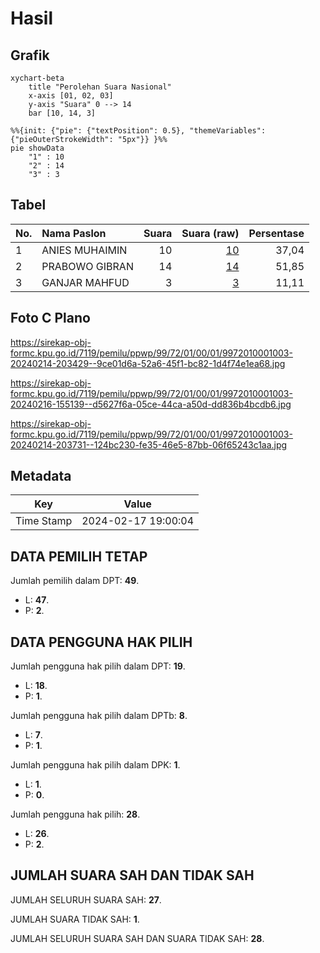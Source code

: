 # Hasil

## Grafik

```mermaid
xychart-beta
    title "Perolehan Suara Nasional"
    x-axis [01, 02, 03]
    y-axis "Suara" 0 --> 14
    bar [10, 14, 3]
```

```mermaid
%%{init: {"pie": {"textPosition": 0.5}, "themeVariables": {"pieOuterStrokeWidth": "5px"}} }%%
pie showData
    "1" : 10
    "2" : 14
    "3" : 3
```

## Tabel

| No. | Nama Paslon    | Suara | Suara (raw) | Persentase |
|:--- |:-------------- | -----:| -----------:| ----------:|
| 1   | ANIES MUHAIMIN | 10    | [10][p-1]   | 37,04      |
| 2   | PRABOWO GIBRAN | 14    | [14][p-2]   | 51,85      |
| 3   | GANJAR MAHFUD  | 3     | [3][p-3]    | 11,11      |


[p-1]: https://github.com/gigit-pemilu/pemilu-2024/blob/main/pilpres/hitung-suara/sub/99-luar-negeri/sub/72-maputo-mozambik/sub/01-maputo-mozambik/sub/0001-maputo-mozambik/sub/003-ksk-001/sub/paslon-1.txt
[p-2]: https://github.com/gigit-pemilu/pemilu-2024/blob/main/pilpres/hitung-suara/sub/99-luar-negeri/sub/72-maputo-mozambik/sub/01-maputo-mozambik/sub/0001-maputo-mozambik/sub/003-ksk-001/sub/paslon-2.txt
[p-3]: https://github.com/gigit-pemilu/pemilu-2024/blob/main/pilpres/hitung-suara/sub/99-luar-negeri/sub/72-maputo-mozambik/sub/01-maputo-mozambik/sub/0001-maputo-mozambik/sub/003-ksk-001/sub/paslon-3.txt

## Foto C Plano

https://sirekap-obj-formc.kpu.go.id/7119/pemilu/ppwp/99/72/01/00/01/9972010001003-20240214-203429--9ce01d6a-52a6-45f1-bc82-1d4f74e1ea68.jpg

https://sirekap-obj-formc.kpu.go.id/7119/pemilu/ppwp/99/72/01/00/01/9972010001003-20240216-155139--d5627f6a-05ce-44ca-a50d-dd836b4bcdb6.jpg

https://sirekap-obj-formc.kpu.go.id/7119/pemilu/ppwp/99/72/01/00/01/9972010001003-20240214-203731--124bc230-fe35-46e5-87bb-06f65243c1aa.jpg


## Metadata

| Key        | Value               |
| ---------- | ------------------- |
| Time Stamp | 2024-02-17 19:00:04 |


## DATA PEMILIH TETAP

Jumlah pemilih dalam DPT: **49**.
 * L: **47**.
 * P: **2**.

## DATA PENGGUNA HAK PILIH

Jumlah pengguna hak pilih dalam DPT: **19**.
 * L: **18**.
 * P: **1**.

Jumlah pengguna hak pilih dalam DPTb: **8**.
 * L: **7**.
 * P: **1**.

Jumlah pengguna hak pilih dalam DPK: **1**.
 * L: **1**.
 * P: **0**.

Jumlah pengguna hak pilih: **28**.
 * L: **26**.
 * P: **2**.

## JUMLAH SUARA SAH DAN TIDAK SAH

JUMLAH SELURUH SUARA SAH: **27**.

JUMLAH SUARA TIDAK SAH: **1**.

JUMLAH SELURUH SUARA SAH DAN SUARA TIDAK SAH: **28**.


